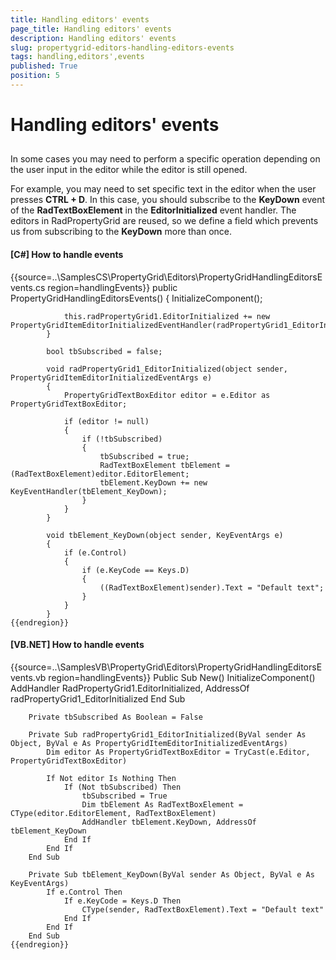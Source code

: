 ```yaml
---
title: Handling editors' events
page_title: Handling editors' events
description: Handling editors' events
slug: propertygrid-editors-handling-editors-events
tags: handling,editors',events
published: True
position: 5
---
```


# Handling editors' events



## 

In some cases you may need to perform a specific operation depending on the user input in the editor while
      	the editor is still opened.
      

For example, you may need to set specific text in the editor when the user presses __CTRL + D__.
      	In this case, you should subscribe to the __KeyDown__ event of the 
      	__RadTextBoxElement__ in the __EditorInitialized__ event handler.
      	The editors in RadPropertyGrid are reused, so we define a field which prevents us from subscribing
      	to the __KeyDown__ more than once.
      

#### __[C#] How to handle events__

{{source=..\SamplesCS\PropertyGrid\Editors\PropertyGridHandlingEditorsEvents.cs region=handlingEvents}}
	        public PropertyGridHandlingEditorsEvents()
	        {
	            InitializeComponent();
	
	            this.radPropertyGrid1.EditorInitialized += new PropertyGridItemEditorInitializedEventHandler(radPropertyGrid1_EditorInitialized);
	        }
	
	        bool tbSubscribed = false;
	
	        void radPropertyGrid1_EditorInitialized(object sender, PropertyGridItemEditorInitializedEventArgs e)
	        {
	            PropertyGridTextBoxEditor editor = e.Editor as PropertyGridTextBoxEditor;
	
	            if (editor != null)
	            {
	                if (!tbSubscribed)
	                {
	                    tbSubscribed = true;
	                    RadTextBoxElement tbElement = (RadTextBoxElement)editor.EditorElement;
	                    tbElement.KeyDown += new KeyEventHandler(tbElement_KeyDown);
	                }
	            }
	        }
	
	        void tbElement_KeyDown(object sender, KeyEventArgs e)
	        {
	            if (e.Control)
	            {
	                if (e.KeyCode == Keys.D)
	                {
	                    ((RadTextBoxElement)sender).Text = "Default text";
	                }
	            }
	        }
	{{endregion}}



#### __[VB.NET] How to handle events__

{{source=..\SamplesVB\PropertyGrid\Editors\PropertyGridHandlingEditorsEvents.vb region=handlingEvents}}
	    Public Sub New()
	        InitializeComponent()
	        AddHandler RadPropertyGrid1.EditorInitialized, AddressOf radPropertyGrid1_EditorInitialized
	    End Sub
	
	    Private tbSubscribed As Boolean = False
	
	    Private Sub radPropertyGrid1_EditorInitialized(ByVal sender As Object, ByVal e As PropertyGridItemEditorInitializedEventArgs)
	        Dim editor As PropertyGridTextBoxEditor = TryCast(e.Editor, PropertyGridTextBoxEditor)
	
	        If Not editor Is Nothing Then
	            If (Not tbSubscribed) Then
	                tbSubscribed = True
	                Dim tbElement As RadTextBoxElement = CType(editor.EditorElement, RadTextBoxElement)
	                AddHandler tbElement.KeyDown, AddressOf tbElement_KeyDown
	            End If
	        End If
	    End Sub
	
	    Private Sub tbElement_KeyDown(ByVal sender As Object, ByVal e As KeyEventArgs)
	        If e.Control Then
	            If e.KeyCode = Keys.D Then
	                CType(sender, RadTextBoxElement).Text = "Default text"
	            End If
	        End If
	    End Sub
	{{endregion}}


